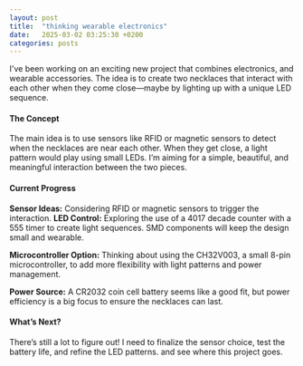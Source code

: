 ```yaml
---
layout: post
title:  "thinking wearable electronics"
date:   2025-03-02 03:25:30 +0200
categories: posts
---
```

I've been working on an exciting new project that combines electronics, and wearable accessories. The idea is to create two necklaces that interact with each other when they come close—maybe by lighting up with a unique LED sequence.

#### The Concept

The main idea is to use sensors like RFID or magnetic sensors to detect when the necklaces are near each other. When they get close, a light pattern would play using small LEDs. I’m aiming for a simple, beautiful, and meaningful interaction between the two pieces.

#### Current Progress

**Sensor Ideas:** Considering RFID or magnetic sensors to trigger the interaction.
**LED Control:** Exploring the use of a 4017 decade counter with a 555 timer to create light sequences. SMD components will keep the design small and wearable.

**Microcontroller Option:** Thinking about using the CH32V003, a small 8-pin microcontroller, to add more flexibility with light patterns and power management.

**Power Source:** A CR2032 coin cell battery seems like a good fit, but power efficiency is a big focus to ensure the necklaces can last.

#### What’s Next?

There’s still a lot to figure out! I need to finalize the sensor choice, test the battery life, and refine the LED patterns. and see where this project goes.
